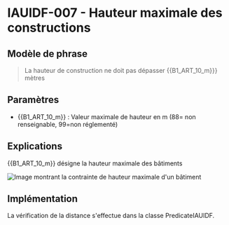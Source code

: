 # IAUIDF-007 - Hauteur maximale des constructions

## Modèle de phrase

> La hauteur de construction ne doit pas dépasser {{B1_ART_10_m}}} mètres

## Paramètres
*  {{B1_ART_10_m}} : Valeur maximale de hauteur en m (88= non renseignable, 99=non réglementé)


## Explications

{{B1_ART_10_m}} désigne la hauteur maximale des bâtiments

![Image montrant la contrainte de hauteur maximale d'un bâtiment](./../master/img/rules/IAUIDF/IAUIDF-007.png)

## Implémentation

La vérification de la distance s'effectue dans la classe PredicateIAUIDF.
